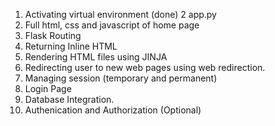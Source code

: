 1. Activating virtual environment (done)
2 app.py
3. Full html, css and javascript of home page
4. Flask Routing 
5. Returning Inline HTML
6. Rendering HTML files using JINJA
7. Redirecting user to new web pages using web redirection.
8. Managing session (temporary and permanent)
9. Login Page
10. Database Integration.
11. Authenication and Authorization (Optional)


